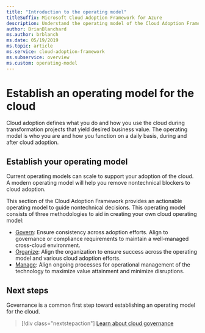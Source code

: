 ```yaml
---
title: "Introduction to the operating model"
titleSuffix: Microsoft Cloud Adoption Framework for Azure
description: Understand the operating model of the Cloud Adoption Framework.
author: BrianBlanchard
ms.author: brblanch
ms.date: 05/19/2019
ms.topic: article
ms.service: cloud-adoption-framework
ms.subservice: overview
ms.custom: operating-model
---
```


# Establish an operating model for the cloud

Cloud adoption defines what you do and how you use the cloud during transformation projects that yield desired business value. The operating model is who you are and how you function on a daily basis, during and  after cloud adoption.

## Establish your operating model

Current operating models can scale to support your adoption of the cloud. A modern operating model will help you remove nontechnical blockers to cloud adoption.

This section of the Cloud Adoption Framework provides an actionable operating model to guide nontechnical decisions. This operating model consists of three methodologies to aid in creating your own cloud operating model:

- [Govern](../governance/index.md): Ensure consistency across adoption efforts. Align to governance or compliance requirements to maintain a well-managed cross-cloud environment.
- [Organize](../organization/index.md): Align the organization to ensure success across the operating model and various cloud adoption efforts.
- [Manage](../operations/index.md): Align ongoing processes for operational management of the technology to maximize value attainment and minimize disruptions.

## Next steps

Governance is a common first step toward establishing an operating model for the cloud.

> [!div class="nextstepaction"]
> [Learn about cloud governance](../governance/index.md)
